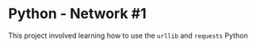 # Python - Network #1

This project involved learning how to use the `urllib` and `requests` Python
 
  
